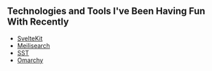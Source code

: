 ## Technologies and Tools I've Been Having Fun With Recently
- [SvelteKit](https://svelte.dev)
- [Meilisearch](https://meilisearch.com)
- [SST](https://sst.dev)
- [Omarchy](https://omarchy.org)
